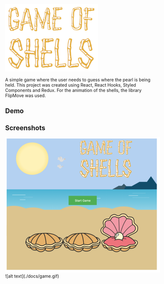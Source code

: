 <img src="./src/assets/title.png" width="300"/>

A simple game where the user needs to guess where the pearl is being held.
This project was created using React, React Hooks, Styled Components and Redux.
For the animation of the shells, the library FlipMove was used.

## Demo

## Screenshots

<img src="./docs/screenshot-1.png" width="500"/>
![alt text](./docs/game.gif)
